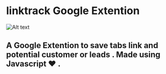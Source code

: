 # linktrack Google Extention 

![Alt text](relative/path/to/Screenshot.png?raw=true "Title")

## A Google Extention to save tabs link and potential customer or leads . Made using Javascript ♥ .
